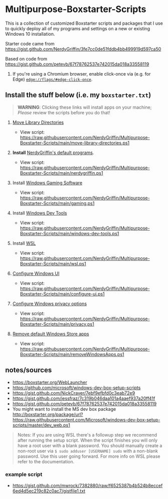 # Multipurpose-Boxstarter-Scripts

This is a collection of customized Boxstarter scripts and packages that I use to quickly deploy all of my programs and settings on a new or existing Windows 10 installation.

Starter code came from <https://gist.github.com/NerdyGriffin/3fe7cc0de51fddb4bb499919d597ca50>

Based on code from <https://gist.github.com/petevb/67f78762537e742015da018a33558119>

1. If you're using a Chromium browser, enable click-once via (e.g. for Edge) [`edge://flags/#edge-click-once`](edge://flags/#edge-click-once).

## Install the stuff below (i.e. my `boxstarter.txt`)

> **WARNING**: Clicking these links will install apps on your machine; _Please_ review the scripts before you do that!

1. [Move Library Directories](https://boxstarter.org/package/nr/url?https://raw.githubusercontent.com/NerdyGriffin/Multipurpose-Boxstarter-Scripts/main/move-library-directories.ps1)

   - View script: <https://raw.githubusercontent.com/NerdyGriffin/Multipurpose-Boxstarter-Scripts/main/move-library-directories.ps1>

2. **Install** [NerdyGriffin's default programs](https://boxstarter.org/package/nr/url?https://raw.githubusercontent.com/NerdyGriffin/Multipurpose-Boxstarter-Scripts/main/nerdygriffin.ps1).

   - View script: <https://raw.githubusercontent.com/NerdyGriffin/Multipurpose-Boxstarter-Scripts/main/nerdygriffin.ps1>

3. Install [Windows Gaming Software](https://boxstarter.org/package/nr/url?https://raw.githubusercontent.com/NerdyGriffin/Multipurpose-Boxstarter-Scripts/main/gaming.ps1)

   - View script: <https://raw.githubusercontent.com/NerdyGriffin/Multipurpose-Boxstarter-Scripts/main/gaming.ps1>

4. Install [Windows Dev Tools](https://boxstarter.org/package/nr/url?https://raw.githubusercontent.com/NerdyGriffin/Multipurpose-Boxstarter-Scripts/main/windows-dev-tools.ps1)

   - View script: <https://raw.githubusercontent.com/NerdyGriffin/Multipurpose-Boxstarter-Scripts/main/windows-dev-tools.ps1>

5. Install [WSL](https://boxstarter.org/package/nr/url?https://raw.githubusercontent.com/NerdyGriffin/Multipurpose-Boxstarter-Scripts/main/wsl.ps1)

   - View script: <https://raw.githubusercontent.com/NerdyGriffin/Multipurpose-Boxstarter-Scripts/main/wsl.ps1>

6. [Configure Windows UI](https://boxstarter.org/package/nr/url?https://raw.githubusercontent.com/NerdyGriffin/Multipurpose-Boxstarter-Scripts/main/configure-ui.ps1)

   - View script: <https://raw.githubusercontent.com/NerdyGriffin/Multipurpose-Boxstarter-Scripts/main/configure-ui.ps1>

7. [Configure Windows privacy options](https://boxstarter.org/package/nr/url?https://raw.githubusercontent.com/NerdyGriffin/Multipurpose-Boxstarter-Scripts/main/privacy.ps1)

   - View script: <https://raw.githubusercontent.com/NerdyGriffin/Multipurpose-Boxstarter-Scripts/main/privacy.ps1>

8. [Remove default Windows Store apps](https://boxstarter.org/package/nr/url?https://raw.githubusercontent.com/NerdyGriffin/Multipurpose-Boxstarter-Scripts/main/removeWindowsApps.ps1)

   - View script: <https://raw.githubusercontent.com/NerdyGriffin/Multipurpose-Boxstarter-Scripts/main/removeWindowsApps.ps1>

## notes/sources

- <https://boxstarter.org/WebLauncher>
- <https://github.com/microsoft/windows-dev-box-setup-scripts>
- <https://gist.github.com/NickCraver/7ebf9efbfd0c3eab72e9>
- <https://gist.github.com/jessfraz/7c319b046daa101a4aaef937a20ff41f>
- <https://gist.github.com/petevb/67f78762537e742015da018a33558119>
- You might want to install the MS dev box package
  <http://boxstarter.org/package/url?https://raw.githubusercontent.com/Microsoft/windows-dev-box-setup-scripts/master/dev_web.ps1>

> Notes:
> If you are using WSL there's a followup step we recommend after running the setup script. When the script finishes you will only have a root user with a blank password. You should manually create a non-root user via `$ sudo adduser [USERNAME] sudo` with a non-blank password. Use this user going forward. For more info on WSL please refer to the documentation.

### example script

- <https://gist.github.com/mwrock/7382880/raw/f6525387b4b524b8eccef6ed4d5ec219c82c0ac7/gistfile1.txt>
